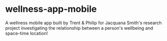 # wellness-app-mobile
A wellness mobile app built by Trent &amp; Philip for Jacquana Smith's research project investigating the relationship between a person's wellbeing and space-time location!

